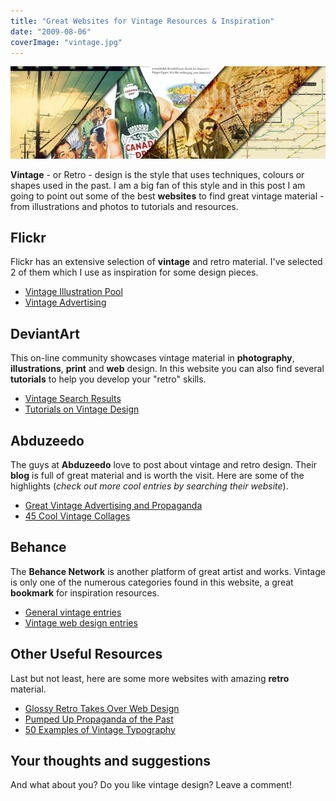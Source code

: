 ```yaml
---
title: "Great Websites for Vintage Resources & Inspiration"
date: "2009-08-06"
coverImage: "vintage.jpg"
---
```


[![Great websites for vintage resources & inspiration](images/vintage-inspiration.jpg "Great websites for vintage resources & inspiration")](http://jpedroribeiro.com/2009/08/great-websites-for-vintage-resources-inspiration/)

**Vintage** \- or Retro - design is the style that uses techniques, colours or shapes used in the past. I am a big fan of this style and in this post I am going to point out some of the best **websites** to find great vintage material - from illustrations and photos to tutorials and resources.

## Flickr

Flickr has an extensive selection of **vintage** and retro material. I've selected 2 of them which I use as inspiration for some design pieces.

- [Vintage Illustration Pool](http://www.flickr.com/groups/vintageillustration/pool/)
- [Vintage Advertising](http://www.flickr.com/groups/vintage_advertising/)

## DeviantArt

This on-line community showcases vintage material in **photography**, **illustrations**, **print** and **web** design. In this website you can also find several **tutorials** to help you develop your "retro" skills.

- [Vintage Search Results](http://browse.deviantart.com/?qh=&section=&q=vintage)
- [Tutorials on Vintage Design](http://browse.deviantart.com/?qh=&section=&q=vintage#catpath=resources/tutorials&order=9&q=vintage)

## Abduzeedo

The guys at **Abduzeedo** love to post about vintage and retro design. Their **blog** is full of great material and is worth the visit. Here are some of the highlights (_check out more cool entries by searching their website_).

- [Great Vintage Advertising and Propaganda](http://abduzeedo.com/great-vintage-advertising-and-propaganda)
- [45 Cool Vintage Collages](http://abduzeedo.com/45-cool-vintage-collages)

## Behance

The **Behance Network** is another platform of great artist and works. Vintage is only one of the numerous categories found in this website, a great **bookmark** for inspiration resources.

- [General vintage entries](http://www.behance.net/Search?category=projects&main-search=vintage&realm=0)
- [Vintage web design entries](http://www.behance.net/Search?category=projects&main-search=vintage&realm=102)

## Other Useful Resources

Last but not least, here are some more websites with amazing **retro** material.

- [Glossy Retro Takes Over Web Design](http://www.inspiredm.com/2009/06/28/vintage-20-glossy-retro-takes-over-web-design/)
- [Pumped Up Propaganda of the Past](http://weburbanist.com/2009/06/09/pretty-persuasion-pumped-up-propaganda-of-the-past/)
- [50 Examples of Vintage Typography](http://www.webdesignerdepot.com/2009/07/50-examples-of-vintage-typography/)

## Your thoughts and suggestions

And what about you? Do you like vintage design? Leave a comment!
